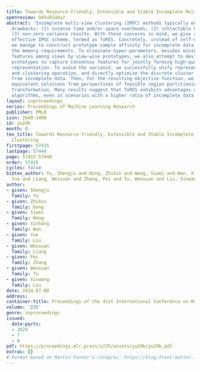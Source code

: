 ```yaml
---
title: Towards Resource-friendly, Extensible and Stable Incomplete Multi-view Clustering
openreview: O45u81aby2
abstract: 'Incomplete multi-view clustering (IMVC) methods typically encounter three
  drawbacks: (1) intense time and/or space overheads; (2) intractable hyper-parameters;
  (3) non-zero variance results. With these concerns in mind, we give a simple yet
  effective IMVC scheme, termed as ToRES. Concretely, instead of self-expression affinity,
  we manage to construct prototype-sample affinity for incomplete data so as to decrease
  the memory requirements. To eliminate hyper-parameters, besides mining complementary
  features among views by view-wise prototypes, we also attempt to devise cross-view
  prototypes to capture consensus features for jointly forming high-quality clustering
  representation. To avoid the variance, we successfully unify representation learning
  and clustering operation, and directly optimize the discrete cluster indicators
  from incomplete data. Then, for the resulting objective function, we provide two
  equivalent solutions from perspectives of feasible region partitioning and objective
  transformation. Many results suggest that ToRES exhibits advantages against 20 SOTA
  algorithms, even in scenarios with a higher ratio of incomplete data.'
layout: inproceedings
series: Proceedings of Machine Learning Research
publisher: PMLR
issn: 2640-3498
id: yu24b
month: 0
tex_title: Towards Resource-friendly, Extensible and Stable Incomplete Multi-view
  Clustering
firstpage: 57415
lastpage: 57440
page: 57415-57440
order: 57415
cycles: false
bibtex_author: Yu, Shengju and Dong, Zhibin and Wang, Siwei and Wan, Xinhang and Liu,
  Yue and Liang, Weixuan and Zhang, Pei and Tu, Wenxuan and Liu, Xinwang
author:
- given: Shengju
  family: Yu
- given: Zhibin
  family: Dong
- given: Siwei
  family: Wang
- given: Xinhang
  family: Wan
- given: Yue
  family: Liu
- given: Weixuan
  family: Liang
- given: Pei
  family: Zhang
- given: Wenxuan
  family: Tu
- given: Xinwang
  family: Liu
date: 2024-07-08
address:
container-title: Proceedings of the 41st International Conference on Machine Learning
volume: '235'
genre: inproceedings
issued:
  date-parts:
  - 2024
  - 7
  - 8
pdf: https://proceedings.mlr.press/v235/assets/yu24b/yu24b.pdf
extras: []
# Format based on Martin Fenner's citeproc: https://blog.front-matter.io/posts/citeproc-yaml-for-bibliographies/
---
```

